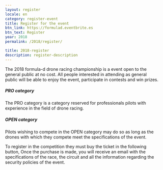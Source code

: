 ```yaml
---
layout: register
locale: en
category: register-event
title: Register for the event
btn_link: https://formulad.eventbrite.es
btn_text: Register
year: 2018
permalink: /2018/register/

title: 2018-register
description: register-description
---
```


The 2018 formula-d drone racing championship is a
event open to the general public at no cost.
All people interested in attending as
general public will be able to enjoy the
event, participate in contests and win prizes.

<h5> <span><span class="text-main-1">PRO</span> category</span></h5>

The PRO category is a category reserved for professionals pilots
with experience in the field
of drone racing.

<h5> <span><span class="text-main-1">OPEN</span> category</span></h5>

Pilots wishing to compete in the OPEN category may do so
as long as the drones with which they compete meet the specifications
of the event.

To register in the competition they must buy the ticket in the following button,
Once the purchase is made, you will receive an email with the specifications
of the race, the circuit and all the information regarding the security policies of
the event.
